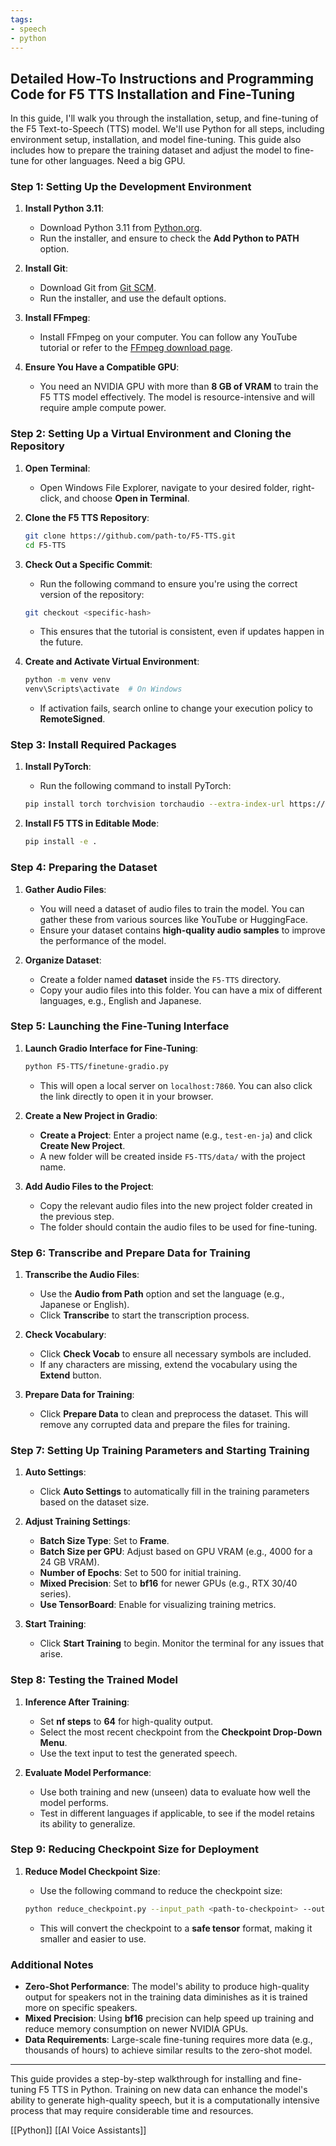 ```yaml
---
tags:
- speech
- python
---
```


## Detailed How-To Instructions and Programming Code for F5 TTS Installation and Fine-Tuning

In this guide, I'll walk you through the installation, setup, and fine-tuning of the F5 Text-to-Speech (TTS) model. We'll use Python for all steps, including environment setup, installation, and model fine-tuning. This guide also includes how to prepare the training dataset and adjust the model to fine-tune for other languages.  Need a big GPU.

### Step 1: Setting Up the Development Environment

1. **Install Python 3.11**:

    - Download Python 3.11 from [Python.org](https://www.python.org/downloads/).
    - Run the installer, and ensure to check the **Add Python to PATH** option.

2. **Install Git**:

    - Download Git from [Git SCM](https://git-scm.com/).
    - Run the installer, and use the default options.

3. **Install FFmpeg**:

    - Install FFmpeg on your computer. You can follow any YouTube tutorial or refer to the [FFmpeg download page](https://ffmpeg.org/download.html).

4. **Ensure You Have a Compatible GPU**:

    - You need an NVIDIA GPU with more than **8 GB of VRAM** to train the F5 TTS model effectively. The model is resource-intensive and will require ample compute power.

### Step 2: Setting Up a Virtual Environment and Cloning the Repository

1. **Open Terminal**:

    - Open Windows File Explorer, navigate to your desired folder, right-click, and choose **Open in Terminal**.

2. **Clone the F5 TTS Repository**:

    ```bash
    git clone https://github.com/path-to/F5-TTS.git
    cd F5-TTS
    ```

3. **Check Out a Specific Commit**:

    - Run the following command to ensure you're using the correct version of the repository:

    ```bash
    git checkout <specific-hash>
    ```

    - This ensures that the tutorial is consistent, even if updates happen in the future.

4. **Create and Activate Virtual Environment**:

    ```bash
    python -m venv venv
    venv\Scripts\activate  # On Windows
    ```

    - If activation fails, search online to change your execution policy to **RemoteSigned**.

### Step 3: Install Required Packages

1. **Install PyTorch**:

    - Run the following command to install PyTorch:

    ```bash
    pip install torch torchvision torchaudio --extra-index-url https://download.pytorch.org/whl/cu117
    ```

2. **Install F5 TTS in Editable Mode**:

    ```bash
    pip install -e .
    ```

### Step 4: Preparing the Dataset

1. **Gather Audio Files**:

    - You will need a dataset of audio files to train the model. You can gather these from various sources like YouTube or HuggingFace.
    - Ensure your dataset contains **high-quality audio samples** to improve the performance of the model.

2. **Organize Dataset**:

    - Create a folder named **dataset** inside the `F5-TTS` directory.
    - Copy your audio files into this folder. You can have a mix of different languages, e.g., English and Japanese.

### Step 5: Launching the Fine-Tuning Interface

1. **Launch Gradio Interface for Fine-Tuning**:

    ```bash
    python F5-TTS/finetune-gradio.py
    ```

    - This will open a local server on `localhost:7860`. You can also click the link directly to open it in your browser.

2. **Create a New Project in Gradio**:

    - **Create a Project**: Enter a project name (e.g., `test-en-ja`) and click **Create New Project**.
    - A new folder will be created inside `F5-TTS/data/` with the project name.

3. **Add Audio Files to the Project**:

    - Copy the relevant audio files into the new project folder created in the previous step.
    - The folder should contain the audio files to be used for fine-tuning.

### Step 6: Transcribe and Prepare Data for Training

1. **Transcribe the Audio Files**:

    - Use the **Audio from Path** option and set the language (e.g., Japanese or English).
    - Click **Transcribe** to start the transcription process.

2. **Check Vocabulary**:

    - Click **Check Vocab** to ensure all necessary symbols are included.
    - If any characters are missing, extend the vocabulary using the **Extend** button.

3. **Prepare Data for Training**:

    - Click **Prepare Data** to clean and preprocess the dataset. This will remove any corrupted data and prepare the files for training.

### Step 7: Setting Up Training Parameters and Starting Training

1. **Auto Settings**:

    - Click **Auto Settings** to automatically fill in the training parameters based on the dataset size.

2. **Adjust Training Settings**:

    - **Batch Size Type**: Set to **Frame**.
    - **Batch Size per GPU**: Adjust based on GPU VRAM (e.g., 4000 for a 24 GB VRAM).
    - **Number of Epochs**: Set to 500 for initial training.
    - **Mixed Precision**: Set to **bf16** for newer GPUs (e.g., RTX 30/40 series).
    - **Use TensorBoard**: Enable for visualizing training metrics.

3. **Start Training**:

    - Click **Start Training** to begin. Monitor the terminal for any issues that arise.

### Step 8: Testing the Trained Model

1. **Inference After Training**:

    - Set **nf steps** to **64** for high-quality output.
    - Select the most recent checkpoint from the **Checkpoint Drop-Down Menu**.
    - Use the text input to test the generated speech.

2. **Evaluate Model Performance**:

    - Use both training and new (unseen) data to evaluate how well the model performs.
    - Test in different languages if applicable, to see if the model retains its ability to generalize.

### Step 9: Reducing Checkpoint Size for Deployment

1. **Reduce Model Checkpoint Size**:

    - Use the following command to reduce the checkpoint size:

    ```bash
    python reduce_checkpoint.py --input_path <path-to-checkpoint> --output_path <output-path> --format safetensors
    ```

    - This will convert the checkpoint to a **safe tensor** format, making it smaller and easier to use.

### Additional Notes

- **Zero-Shot Performance**: The model's ability to produce high-quality output for speakers not in the training data diminishes as it is trained more on specific speakers.
- **Mixed Precision**: Using **bf16** precision can help speed up training and reduce memory consumption on newer NVIDIA GPUs.
- **Data Requirements**: Large-scale fine-tuning requires more data (e.g., thousands of hours) to achieve similar results to the zero-shot model.

---

This guide provides a step-by-step walkthrough for installing and fine-tuning F5 TTS in Python. Training on new data can enhance the model's ability to generate high-quality speech, but it is a computationally intensive process that may require considerable time and resources.

[[Python]]  [[AI Voice Assistants]]